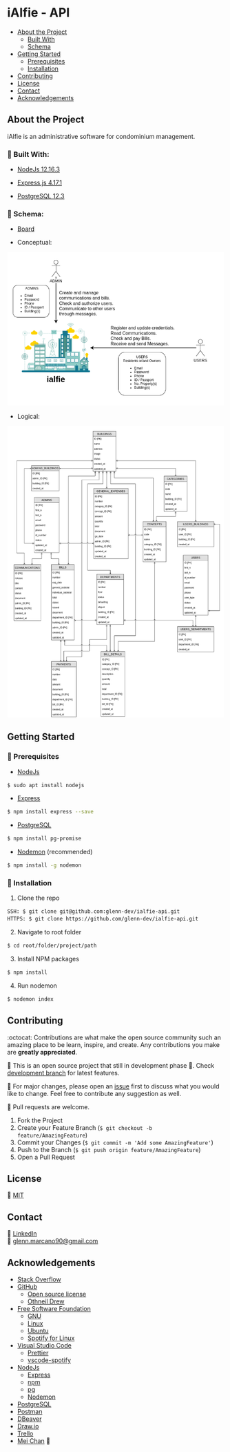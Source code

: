 # iAlfie - API

* [About the Project](#about-the-project)
  * [Built With](#built-with)
  * [Schema](#built-with)
* [Getting Started](#getting-started)
  * [Prerequisites](#prerequisites)
  * [Installation](#installation)
* [Contributing](#contributing)
* [License](#license)
* [Contact](#contact)
* [Acknowledgements](#acknowledgements)


## About the Project
iAlfie is an administrative software for condominium management.

### :dart: Built With:

* [NodeJs 12.16.3](https://nodejs.org/en/)

* [Express.js 4.17.1](https://expressjs.com/)

* [PostgreSQL 12.3](https://www.postgresql.org/)


### :pencil: Schema:

* [Board](https://trello.com/b/6oaUVcGI/ialfie)

* Conceptual:

![Conceptual schema](/assets/ialfie_conceptual_model.png)

* Logical:

![Logical schema](/assets/ialfie_logic_model.png)


## Getting Started

### :telescope: Prerequisites

* [NodeJs](https://nodejs.org/en/download/package-manager/#arch-linux)
```sh
$ sudo apt install nodejs
```

* [Express](http://expressjs.com/en/starter/installing.html)
```sh
$ npm install express --save
```

* [PostgreSQL](http://expressjs.com/en/guide/database-integration.html#postgresql)
```sh
$ npm install pg-promise
```

* [Nodemon](https://www.npmjs.com/package/nodemon) (recommended)
```sh
$ npm install -g nodemon
```

### :rocket: Installation

1. Clone the repo
```sh
SSH: $ git clone git@github.com:glenn-dev/ialfie-api.git
HTTPS: $ git clone https://github.com/glenn-dev/ialfie-api.git
```
2. Navigate to root folder
```sh
$ cd root/folder/project/path
```
3. Install NPM packages
```sh
$ npm install
```
4. Run nodemon
```sh
$ nodemon index
```


## Contributing

:octocat: Contributions are what make the open source community such an amazing place to be learn, inspire, and create. Any contributions you make are **greatly appreciated**.

:construction: This is an open source project that still in development phase :baby:. Check [development branch](https://github.com/glenn-dev/ialfie-api/tree/development) for latest features.

:wrench: For major changes, please open an [issue](https://guides.github.com/features/issues/) first to discuss what you would like to change. Feel free to contribute any suggestion as well.

:electric_plug: Pull requests are welcome. 
1. Fork the Project
2. Create your Feature Branch (`$ git checkout -b feature/AmazingFeature`)
3. Commit your Changes (`$ git commit -m 'Add some AmazingFeature'`)
4. Push to the Branch (`$ git push origin feature/AmazingFeature`)
5. Open a Pull Request


## License
:lock_with_ink_pen: [MIT](https://choosealicense.com/licenses/mit/)


## Contact

:busts_in_silhouette: [LinkedIn](https://www.linkedin.com/in/glenn-marcano-b59b7414b/?locale=en_US)<br/>
:email: glenn.marcano90@gmail.com


## Acknowledgements

* [Stack Overflow](https://stackoverflow.com/)
* [GitHub](https://github.com/)
  * [Open source license](https://choosealicense.com/)
  * [Othneil Drew](https://github.com/othneildrew/Best-README-Template)
* [Free Software Foundation](https://www.fsf.org/)
  * [GNU](https://www.gnu.org/)
  * [Linux](https://www.linux.org/)
  * [Ubuntu](https://ubuntu.com/)
  * [Spotify for Linux](https://www.spotify.com/cl/download/linux/)
* [Visual Studio Code](https://code.visualstudio.com/)
  * [Prettier](https://prettier.io/)
  * [vscode-spotify](https://marketplace.visualstudio.com/items?itemName=shyykoserhiy.vscode-spotify)
* [NodeJs](https://nodejs.org/en/)
  * [Express](https://expressjs.com/)
  * [npm](https://www.npmjs.com/)
  * [pg](https://www.npmjs.com/package/pg)
  * [Nodemon](https://nodemon.io/)
* [PostgreSQL](https://www.postgresql.org/)
* [Postman](https://www.postman.com/)
* [DBeaver](https://dbeaver.io/)
* [Draw.io](https://www.draw.io/)
* [Trello](https://trello.com/)
* [Mei Chan](https://www.linkedin.com/in/mei-ling-chan-b07a1ab7/) :love_letter: